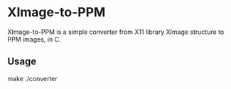 # XImage-to-PPM
XImage-to-PPM is a simple converter from X11 library XImage structure to PPM images, in C.

## Usage
make
./converter